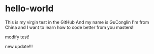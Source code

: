 # hello-world
This is my virgin test in the GitHub
And my name is GuConglin
I'm from China and I want to learn how to code better from you masters!

modify test!

new update!!!
